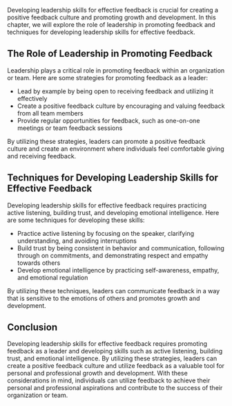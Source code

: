 
Developing leadership skills for effective feedback is crucial for creating a positive feedback culture and promoting growth and development. In this chapter, we will explore the role of leadership in promoting feedback and techniques for developing leadership skills for effective feedback.

The Role of Leadership in Promoting Feedback
--------------------------------------------

Leadership plays a critical role in promoting feedback within an organization or team. Here are some strategies for promoting feedback as a leader:

* Lead by example by being open to receiving feedback and utilizing it effectively
* Create a positive feedback culture by encouraging and valuing feedback from all team members
* Provide regular opportunities for feedback, such as one-on-one meetings or team feedback sessions

By utilizing these strategies, leaders can promote a positive feedback culture and create an environment where individuals feel comfortable giving and receiving feedback.

Techniques for Developing Leadership Skills for Effective Feedback
------------------------------------------------------------------

Developing leadership skills for effective feedback requires practicing active listening, building trust, and developing emotional intelligence. Here are some techniques for developing these skills:

* Practice active listening by focusing on the speaker, clarifying understanding, and avoiding interruptions
* Build trust by being consistent in behavior and communication, following through on commitments, and demonstrating respect and empathy towards others
* Develop emotional intelligence by practicing self-awareness, empathy, and emotional regulation

By utilizing these techniques, leaders can communicate feedback in a way that is sensitive to the emotions of others and promotes growth and development.

Conclusion
----------

Developing leadership skills for effective feedback requires promoting feedback as a leader and developing skills such as active listening, building trust, and emotional intelligence. By utilizing these strategies, leaders can create a positive feedback culture and utilize feedback as a valuable tool for personal and professional growth and development. With these considerations in mind, individuals can utilize feedback to achieve their personal and professional aspirations and contribute to the success of their organization or team.
